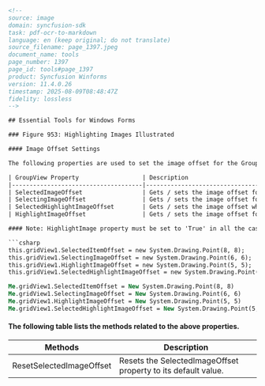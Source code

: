 ```html
<!--
source: image
domain: syncfusion-sdk
task: pdf-ocr-to-markdown
language: en (keep original; do not translate)
source_filename: page_1397.jpeg
document_name: tools
page_number: 1397
page_id: tools#page_1397
product: Syncfusion Winforms
version: 11.4.0.26
timestamp: 2025-08-09T08:48:47Z
fidelity: lossless
-->

## Essential Tools for Windows Forms

### Figure 953: Highlighting Images Illustrated

#### Image Offset Settings

The following properties are used to set the image offset for the GroupView Items.

| GroupView Property                  | Description                                                                                       |
|-------------------------------------|---------------------------------------------------------------------------------------------------|
| SelectedImageOffset                 | Gets / sets the image offset for the selected GroupView Item.                                   |
| SelectingImageOffset                | Gets / sets the image offset for the GroupView Item being selected.                              |
| SelectedHighlightImageOffset        | Gets / sets the image offset when the mouse is moved over the selected GroupView Item.          |
| HighlightImageOffset                | Gets / sets the image offset for the highlighted GroupView Item.                                 |

#### Note: HighlightImage property must be set to 'True' in all the cases.

```csharp
this.gridView1.SelectedItemOffset = new System.Drawing.Point(8, 8);
this.gridView1.SelectingImageOffset = new System.Drawing.Point(6, 6);
this.gridView1.HighlightImageOffset = new System.Drawing.Point(5, 5);
this.gridView1.SelectedHighlightImageOffset = new System.Drawing.Point(5, 5);
```

```vb
Me.gridView1.SelectedItemOffset = New System.Drawing.Point(8, 8)
Me.gridView1.SelectingImageOffset = New System.Drawing.Point(6, 6)
Me.gridView1.HighlightImageOffset = New System.Drawing.Point(5, 5)
Me.gridView1.SelectedHighlightImageOffset = New System.Drawing.Point(5, 5)
```

#### The following table lists the methods related to the above properties.

| Methods                        | Description                                                                           |
|--------------------------------|---------------------------------------------------------------------------------------|
| ResetSelectedImageOffset       | Resets the SelectedImageOffset property to its default value.                             |
```